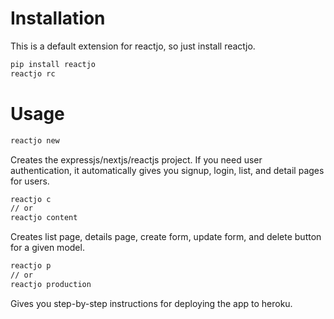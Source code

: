 # Installation
This is a default extension for reactjo, so just install reactjo.

```bash
pip install reactjo
reactjo rc
```

# Usage

```bash
reactjo new
```

Creates the expressjs/nextjs/reactjs project.
If you need user authentication, it automatically gives you signup, login, list, and detail pages for users.

```bash
reactjo c
// or
reactjo content
```
Creates list page, details page, create form, update form, and delete button for
a given model.

```bash
reactjo p
// or
reactjo production
```
Gives you step-by-step instructions for deploying the app to heroku.

